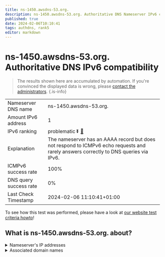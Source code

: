 ```yaml
---
title: ns-1450.awsdns-53.org.
description: ns-1450.awsdns-53.org. Authoritative DNS Nameserver IPv6 compatibility
published: true
date: 2024-02-06T10:10:41
tags: authdns, rank5
editor: markdown
---
```


# ns-1450.awsdns-53.org. Authoritative DNS IPv6 compatibility

> The results shown here are accumulated by automation. If you're convinced the displayed data is wrong, please [contact the administrators](/howto/chat). 
{.is-info}




|   |   |
| - | - |
| Nameserver DNS name | ns-1450.awsdns-53.org.
| Amount IPv6 address | 1
| IPv6 ranking | problematic :arrow_double_down: [🔗](/howto/ranking) |
| Explanation | The nameserver has an AAAA record but does not respond to ICMPv6 echo requests and rarely answers correctly to DNS queries via IPv6. |
| ICMPv6 success rate | 100%|
| DNS query success rate | 0% |
| Last Check Timestamp | 2024-02-06 11:10:41+01:00 |

To see how this test was performed, please have a look at [our website test criteria howto](/howto/testcriteria/authdns)!


## What is ns-1450.awsdns-53.org. about?




<details>
<summary>Nameserver's IP addresses</summary>

2600:9000:5305:aa00::1

</details>



<details>
<summary>Associated domain names</summary>

www.twitch.tv

</details>
